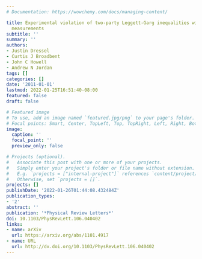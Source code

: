 ```yaml
---
# Documentation: https://wowchemy.com/docs/managing-content/

title: Experimental violation of two-party Leggett-Garg inequalities with semiweak
  measurements
subtitle: ''
summary: ''
authors:
- Justin Dressel
- Curtis J Broadbent
- John C Howell
- Andrew N Jordan
tags: []
categories: []
date: '2011-01-01'
lastmod: 2022-01-25T16:51:40-08:00
featured: false
draft: false

# Featured image
# To use, add an image named `featured.jpg/png` to your page's folder.
# Focal points: Smart, Center, TopLeft, Top, TopRight, Left, Right, BottomLeft, Bottom, BottomRight.
image:
  caption: ''
  focal_point: ''
  preview_only: false

# Projects (optional).
#   Associate this post with one or more of your projects.
#   Simply enter your project's folder or file name without extension.
#   E.g. `projects = ["internal-project"]` references `content/project/deep-learning/index.md`.
#   Otherwise, set `projects = []`.
projects: []
publishDate: '2022-01-26T01:44:08.432484Z'
publication_types:
- '2'
abstract: ''
publication: '*Physical Review Letters*'
doi: 10.1103/PhysRevLett.106.040402
links:
- name: arXiv
  url: https://arxiv.org/abs/1101.4917
- name: URL
  url: http://dx.doi.org/10.1103/PhysRevLett.106.040402
---
```

